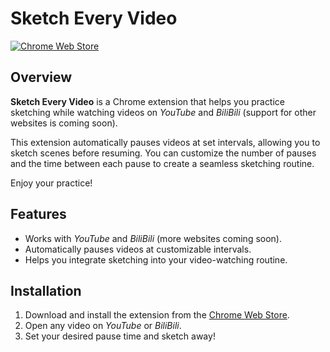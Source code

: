 # Sketch Every Video

[![Chrome Web Store](https://img.shields.io/chrome-web-store/v/hkdmnanhaejgliomajgmbnagmlgjmimc?label=Chrome%20Web%20Store)](https://chromewebstore.google.com/detail/sketch-every-video/hkdmnanhaejgliomajgmbnagmlgjmimc)

## Overview

**Sketch Every Video** is a Chrome extension that helps you practice sketching while watching videos on *YouTube* and *BiliBili* (support for other websites is coming soon).  

This extension automatically pauses videos at set intervals, allowing you to sketch scenes before resuming. You can customize the number of pauses and the time between each pause to create a seamless sketching routine.  

Enjoy your practice!

## Features
- Works with *YouTube* and *BiliBili* (more websites coming soon).
- Automatically pauses videos at customizable intervals.
- Helps you integrate sketching into your video-watching routine.

## Installation
1. Download and install the extension from the [Chrome Web Store](https://chromewebstore.google.com/detail/sketch-every-video/hkdmnanhaejgliomajgmbnagmlgjmimc).
2. Open any video on *YouTube* or *BiliBili*.
3. Set your desired pause time and sketch away!
